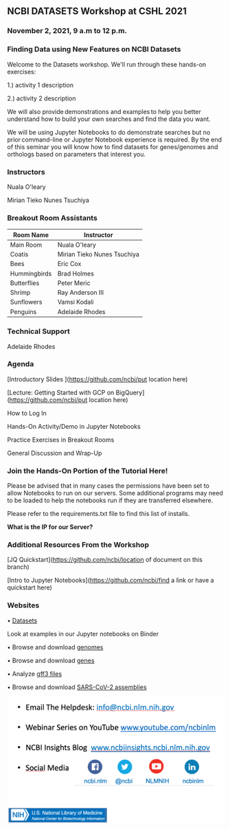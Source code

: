 ## NCBI DATASETS Workshop at CSHL 2021

### November 2, 2021, 9 a.m to 12 p.m.

### Finding Data using New Features on NCBI Datasets

Welcome to the Datasets workshop. 
We'll run through these hands-on exercises: 

1.) activity 1 description

2.) activity 2 description

We will also provide demonstrations and examples to help you better understand how to build your own searches and find the data you want. 

We will be using Jupyter Notebooks to do demonstrate searches but no prior command-line or Jupyter Notebook experience is required. By the end of this seminar you will know how to find datasets for genes/genomes and orthologs based on parameters that interest you. 

### Instructors

Nuala O'leary

Mirian Tieko Nunes Tsuchiya

### Breakout Room Assistants

| **Room Name**  | **Instructor** |
| ------------- | ------------- |
| Main Room | Nuala O'leary  |
| Coatis  | Mirian Tieko Nunes Tsuchiya  |
| Bees	| Eric Cox | 
| Hummingbirds	| Brad Holmes |
| Butterflies |	Peter	Meric |
| Shrimp	| Ray	Anderson III |
| Sunflowers | 	Vamsi	Kodali | 
| Penguins |	Adelaide Rhodes | 

### Technical Support

Adelaide Rhodes

### Agenda

[Introductory Slides ](https://github.com/ncbi/put location here)

[Lecture: Getting Started with GCP on BigQuery](https://github.com/ncbi/put location here)

How to Log In

Hands-On Activity/Demo in Jupyter Notebooks

Practice Exercises in Breakout Rooms

General Discussion and Wrap-Up


### Join the Hands-On Portion of the Tutorial Here!

Please be advised that in many cases the permissions have been set to allow Notebooks to run on our servers. Some additional programs may need to be loaded to help the notebooks run if they are transferred elsewhere. 

Please refer to the requirements.txt file to find this list of installs.

**What is the IP for our Server?**


### Additional Resources From the Workshop

[JQ Quickstart](https://github.com/ncbi/location of document on this branch)

[Intro to Jupyter Notebooks](https://github.com/ncbi/find a link or have a quickstart here)

### Websites

•	[Datasets](https://www.ncbi.nlm.nih.gov/datasets/)

Look at examples in our Jupyter notebooks on Binder

•	Browse and download [genomes](https://mybinder.org/v2/gh/ncbi/datasets/master?filepath=examples/jupyter/ncbi-datasets-pylib/ncbi-datasets-assembly.ipynb)

•	Browse and download [genes](https://mybinder.org/v2/gh/ncbi/datasets/master?filepath=examples/jupyter/ncbi-datasets-pylib/ncbi-datasets-gene.ipynb)

•	Analyze [gff3 files](https://mybinder.org/v2/gh/ncbi/datasets/master?filepath=examples/jupyter/ncbi-datasets-pylib/ncbi-datasets-gff3.ipynb)

•	Browse and download [SARS-CoV-2 assemblies](https://mybinder.org/v2/gh/ncbi/datasets/master?filepath=examples/jupyter/ncbi-datasets-pylib/ncbi-datasets-virus.ipynb)






![How To Get Help](./how_to_get_help.png)

